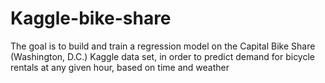 # Kaggle-bike-share
The goal is to build and train a regression model on the Capital Bike Share (Washington, D.C.) Kaggle data set, in order to predict demand for bicycle rentals at any given hour, based on time and weather
